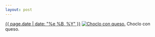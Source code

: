 ```yaml
---
layout: post
---
```


<p>
  <time><a href="/188">{{ page.date | date: "%e %B, %Y" }}</a></time>
  <a href="/188"><img src="{{ site.assets_url }}/188-640.jpg" srcset="{{ site.assets_url }}/188-1280.jpg 1280w, {{ site.assets_url }}/188-960.jpg 960w, {{ site.assets_url }}/188-640.jpg 640w, {{ site.assets_url }}/188-320.jpg 320w" sizes="(min-width: 700px) 50vw, calc(100vw - 2rem)" alt="Choclo con queso." /></a>
  <span>Choclo con queso.</span>
</p>
